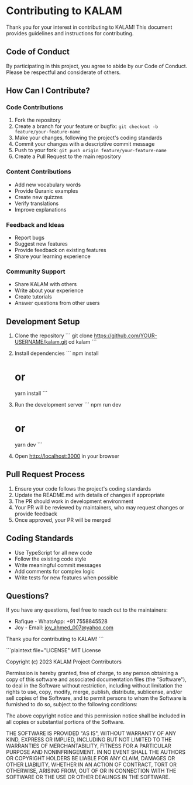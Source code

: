# Contributing to KALAM

Thank you for your interest in contributing to KALAM! This document provides guidelines and instructions for contributing.

## Code of Conduct

By participating in this project, you agree to abide by our Code of Conduct. Please be respectful and considerate of others.

## How Can I Contribute?

### Code Contributions

1. Fork the repository
2. Create a branch for your feature or bugfix: `git checkout -b feature/your-feature-name`
3. Make your changes, following the project's coding standards
4. Commit your changes with a descriptive commit message
5. Push to your fork: `git push origin feature/your-feature-name`
6. Create a Pull Request to the main repository

### Content Contributions

- Add new vocabulary words
- Provide Quranic examples
- Create new quizzes
- Verify translations
- Improve explanations

### Feedback and Ideas

- Report bugs
- Suggest new features
- Provide feedback on existing features
- Share your learning experience

### Community Support

- Share KALAM with others
- Write about your experience
- Create tutorials
- Answer questions from other users

## Development Setup

1. Clone the repository
   \`\`\`
   git clone https://github.com/YOUR-USERNAME/kalam.git
   cd kalam
   \`\`\`

2. Install dependencies
   \`\`\`
   npm install
   # or
   yarn install
   \`\`\`

3. Run the development server
   \`\`\`
   npm run dev
   # or
   yarn dev
   \`\`\`

4. Open [http://localhost:3000](http://localhost:3000) in your browser

## Pull Request Process

1. Ensure your code follows the project's coding standards
2. Update the README.md with details of changes if appropriate
3. The PR should work in development environment
4. Your PR will be reviewed by maintainers, who may request changes or provide feedback
5. Once approved, your PR will be merged

## Coding Standards

- Use TypeScript for all new code
- Follow the existing code style
- Write meaningful commit messages
- Add comments for complex logic
- Write tests for new features when possible

## Questions?

If you have any questions, feel free to reach out to the maintainers:
- Rafique - WhatsApp: +91 7558845528
- Joy - Email: joy_ahmed_007@yahoo.com

Thank you for contributing to KALAM!
\`\`\`

\`\`\`plaintext file="LICENSE"
MIT License

Copyright (c) 2023 KALAM Project Contributors

Permission is hereby granted, free of charge, to any person obtaining a copy
of this software and associated documentation files (the "Software"), to deal
in the Software without restriction, including without limitation the rights
to use, copy, modify, merge, publish, distribute, sublicense, and/or sell
copies of the Software, and to permit persons to whom the Software is
furnished to do so, subject to the following conditions:

The above copyright notice and this permission notice shall be included in all
copies or substantial portions of the Software.

THE SOFTWARE IS PROVIDED "AS IS", WITHOUT WARRANTY OF ANY KIND, EXPRESS OR
IMPLIED, INCLUDING BUT NOT LIMITED TO THE WARRANTIES OF MERCHANTABILITY,
FITNESS FOR A PARTICULAR PURPOSE AND NONINFRINGEMENT. IN NO EVENT SHALL THE
AUTHORS OR COPYRIGHT HOLDERS BE LIABLE FOR ANY CLAIM, DAMAGES OR OTHER
LIABILITY, WHETHER IN AN ACTION OF CONTRACT, TORT OR OTHERWISE, ARISING FROM,
OUT OF OR IN CONNECTION WITH THE SOFTWARE OR THE USE OR OTHER DEALINGS IN THE
SOFTWARE.
